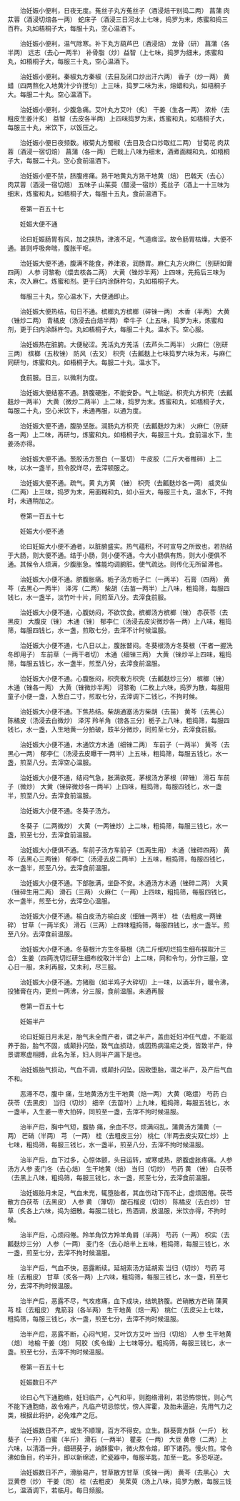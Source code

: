 <!-- { "loadSidebar": true } -->
　　治妊娠小便利，日夜无度。菟丝子丸方菟丝子（酒浸焙干别捣二两） 菖蒲 肉苁蓉（酒浸切焙各一两） 蛇床子（酒浸三日河水上七味，捣罗为末，炼蜜和捣三百杵。丸如梧桐子大，每服十丸，空心温酒下。

　　治妊娠小便利，温气除寒。补下丸方葫芦巴（酒浸焙） 龙骨（研） 菖蒲（各半两） 远志（去心一两半） 补骨脂（炒）益智（上七味，捣罗为细末，炼蜜和丸，如梧桐子大，每服三十丸，空心温酒下。

　　治妊娠小便利。秦椒丸方秦椒（去目及闭口炒出汗六两） 香子（炒一两） 黄蜡（四两熬化入地黄汁少许搅匀）上三味，捣罗二味为末，熔蜡和丸，如梧桐子大。每服二十丸。空心温酒下。

　　治妊娠小便利，少腹急痛。艾叶丸方艾叶（炙） 干姜（生各一两） 浓朴（去粗皮生姜汁炙） 益智（去皮各半两）上四味捣罗为末，炼蜜和丸，如梧桐子大，每服三十丸，米饮下，以饭压之。

　　治妊娠小便日夜频数。椒菊丸方蜀椒（去目及合口炒取红二两） 甘菊花 肉苁蓉（酒浸一宿切焙） 菖蒲（各一两） 巴戟上八味为细末，酒煮面糊和丸，如梧桐子大，每服二十丸，空心食前温酒下。

　　治妊娠小便不禁，脐腹疼痛。熟干地黄丸方熟干地黄（焙） 巴戟天（去心） 肉苁蓉（酒浸一宿切焙） 五味子 山茱萸（醋浸一宿炒）菟丝子（酒上一十三味为细末，炼蜜和丸，如梧桐子大，每服十五丸，食前温酒下。

　　卷第一百五十七

　　妊娠大便不通

　　论曰妊娠肠胃有风，加之挟热，津液不足，气道痞涩。故令肠胃枯燥，大便不通。甚则呼吸奔喘，腹胀干呕。

　　治妊娠大便不通，腹满不能食，养津液，润肠胃。麻仁丸方火麻仁（别研如膏四两） 人参 诃黎勒（煨去核各二两） 大黄（锉炒半两）上四味，先捣后三味为末，次入麻仁。炼蜜和剂。更于臼内涂酥杵匀，丸如梧桐子大。

　　每服三十丸，空心温水下，大便通即止。

　　治妊娠大便热结，旬日不通。槟榔丸方槟榔（碎锉一两） 木香（半两） 大黄（锉炒二两） 青橘皮（汤浸去白焙半两） 牵牛子（上五味，捣罗为末，炼蜜和剂，更于臼内涂酥杵匀。丸如梧桐子大，每服二十丸。温水下。空心服。

　　治妊娠热在脏腑。大便秘涩。羌活丸方羌活（去芦头二两半） 火麻仁（别研三两） 槟榔（五枚锉） 防风（去叉） 枳壳（去瓤麸上七味捣罗六味为末，与麻仁同研匀，炼蜜和丸，如梧桐子大。每服二十丸，温水下。

　　食前服。日三，以微利为度。

　　治妊娠大便结塞不通。脐腹硬胀，不能安卧。气上喘逆。枳壳丸方枳壳（去瓤麸炒一两半） 大黄（微炒二两半）上二味，捣罗为末。炼蜜和丸，如梧桐子大，每服二十丸，空心米饮下，未通再服，以通为度。

　　治妊娠大便不通，腹胁坚胀。润肠丸方枳壳（去瓤麸炒为末） 火麻仁（别研各一两）上二味，再研匀，炼蜜和丸，如梧桐子大，每服三十丸，食前温水下，生姜汤亦得。

　　治妊娠大便不通。葱胶汤方葱白（一茎切） 牛皮胶（二斤大者椎碎）上二味，以水一盏半，煎令胶烊尽，去滓顿服之。

　　治妊娠大便不通。疏气。黄 丸方黄 （锉） 枳壳（去瓤麸炒各一两） 威灵仙（二两）上三味，捣罗为末，用面糊和丸，如小豆大，每服三十丸，温水下，不拘时，未通稍加之。

　　卷第一百五十七

　　妊娠大小便不通

　　论曰妊娠大小便不通者，以脏腑盛实。热气蕴积，不时宣导之所致也，若热结于大肠，则大便不通。结于小肠，则小便不通。今大小肠俱有热，则大小便俱不通。其候令人烦满，少腹胀急。惟能均调腑脏。使气疏达。则传化无所留滞也。

　　治妊娠大小便不通。脐腹胀痛。栀子汤方栀子仁（一两半） 石膏（四两） 黄芩（去黑心一两半） 泽泻（二两） 柴胡（去苗一两半）上八味，粗捣筛，每服四钱匕，水一盏半，淡竹叶十片，同煎至八分。去滓食前服。

　　治妊娠大小便不通，心腹妨闷，不欲饮食。槟榔汤方槟榔（锉） 赤茯苓（去黑皮） 大腹皮（锉） 木通（锉） 郁李仁（汤浸去皮尖微炒各一两）上八味，粗捣筛，每服四钱匕，水一盏，煎取七分，去滓不计时候温服。

　　治妊娠大小便不通，七八日以上，腹胀瞀闷。冬葵根汤方冬葵根（干者一握洗冬即用子） 车前草（一两干者切） 木通（细锉三两） 大黄（锉炒半上四味，粗捣筛，每服五钱匕，水一盏半，煎至八分，去滓食前温服。

　　治妊娠大小便不通。心腹胀闷，枳壳散方枳壳（去瓤麸炒三分） 槟榔（锉） 木通（锉各一两） 大黄（锉微炒半两） 诃黎勒（二枚上六味，捣罗为散，每服用童子小便一盏，入葱白二寸，煎取七分，去滓调下二钱匕，不拘时候。

　　治妊娠大小便不通。下焦热结。柴胡通塞汤方柴胡（去苗） 黄芩（去黑心） 陈橘皮（汤浸去白微炒） 泽泻 羚羊角（镑各三分）栀子上八味，粗捣筛，每服四钱匕，水一盏，入生地黄一分拍破，豉半分微炒，同煎至七分，去滓食前服。

　　治妊娠大小便不通，木通饮方木通（细锉二两） 车前子（一两半） 黄芩（去黑心一两） 郁李仁（汤浸去皮曝干一两半）上五味，粗捣筛，每服五钱匕，水一盏，煎至八分。去滓空心温服。

　　治妊娠大小便不通，结闷气急，胀满欲死，茅根汤方茅根（碎锉） 滑石 车前子（微炒） 大黄（锉碎微炒各一两半）上四味，粗捣筛，每服四钱匕，水一盏半，煎至八分。去滓食前温服。

　　治妊娠大小便不通。冬葵子汤方。

　　冬葵子（二两微炒） 大黄（一两锉炒）上二味，粗捣筛，每服三钱匕，水一盏，煎至七分，去滓食前温服。

　　治妊娠大小便俱不通。车前子汤方车前子（五两生用） 木通（锉碎四两） 黄芩（去黑心三两锉） 郁李仁（汤浸去皮二两半）上五味，粗捣筛，每服四钱匕，水一盏半，煎至八分。去滓食前温服。

　　治妊娠大小便不通。下部胀满，坐卧不安。木通汤方木通（锉碎二两） 大黄（锉碎生用二两） 滑石（三两） 火麻仁（一两）上四味，粗捣筛，每服四钱匕，水一盏半，煎至七分，去滓空心温服。

　　治妊娠大小便不通。榆白皮汤方榆白皮（细锉一两半） 桂（去粗皮一两锉碎） 甘草（一两半炙） 滑石（三两）上四味粗捣筛，每服四钱匕，水一盏半。煎至八分。去滓食前温服。

　　治妊娠大小便不通。冬葵根汁方生冬葵根（洗二斤细切烂捣生细布捩取汁三合） 生姜（四两洗切烂研生细布绞取汁半合）上二味，同和令匀，分作三服，空心日一服，未利再服，又未利，尽三服。

　　治妊娠大小便不通。方猪脂（如半鸡子大碎切）上一味，以酒半升，暖令沸，投猪膏在内，更煎一两沸，分三服，食前温服。未通再服

　　卷第一百五十七

　　妊娠半产

　　论曰妊娠日月未足，胎气未全而产者，谓之半产，盖由妊妇冲任气虚，不能滋养于胎，胎气不固，或颠扑闪坠，致气血损动，或因热病温疟之类，皆致半产，仲景谓寒虚相搏，此名为革，妇人则半产漏下是也。

　　治妊娠胎气损动，气血不调，或颠扑闪坠。因致堕胎，谓之半产，及产后气血不和。

　　恶滞不尽，腹中 痛，生地黄汤方生干地黄（焙一两） 大黄（略煨） 芍药 白茯苓（去黑皮） 当归（切炒） 细辛（去苗叶）上九味，粗捣筛，每服五钱匕，水一盏半，入生姜一枣大拍碎，同煎至一盏，去滓不拘时候温服。

　　治半产后，胸中气短，腹胁 痛，余血不尽，烦满闷乱，蒲黄汤方蒲黄（一两） 芒硝（半两） 芎 （一两） 桂（去粗皮三分） 桃仁（半两去皮尖双仁炒）上七味，粗捣筛，每服三钱匕，水一盏半，煎至八分，去滓不拘时候温服。

　　治半产后，血下过多，心惊体颤，头目运转，或寒或热，脐腹虚胀疼痛。人参汤方人参 麦门冬（去心焙） 生干地黄（焙） 当归（切炒） 芍药 黄 （锉） 白茯苓（去黑上八味，粗捣筛，每服三钱匕，水一盏，煎至七分，去滓食前温服。

　　治妊娠胎月未足，气血未充，辄堕胎者，其血伤动下而不止，虚烦困倦。茯苓散方白茯苓（去黑皮） 人参 黄 （薄切） 酸石榴皮（切炒） 陈橘皮（去白炒） 甘草（炙各上六味，捣为细散。每服二钱匕，热酒调，放温服，米饮亦得，不拘时候。

　　治半产后，心烦闷倦。羚羊角饮方羚羊角屑（半两） 芍药（一两） 枳实（去瓤麸炒三分） 人参（一两） 麦门冬（去心焙半上五味，粗捣筛，每服三钱匕，水一盏，煎至七分，去滓不拘时候温服。

　　治半产后，气血不快，恶露断续。延胡索汤方延胡索 当归（切炒） 芍药 芎 桂（去粗皮） 甘草（炙各一两）上六味，粗捣筛，每服三钱匕，水一盏，煎至七分，去滓不拘时候温服。

　　治半产后，恶露不尽，气攻疼痛，血下成块，结筑脐腹。芒硝散方芒硝 蒲黄 芎 桂（去粗皮） 鬼箭羽（各半两） 生干地黄（焙一两） 桃仁（去皮尖上七味，粗捣筛，每服三钱匕，水一盏，煎至七分，去滓不拘时候温服。

　　治半产后，恶露不断，心闷气短，艾叶饮方艾叶 当归（切焙） 人参 生干地黄（焙） 地榆 干姜（炮） 阿胶（炙令燥）上七味等分。粗捣筛，每服三钱匕，水一盏。煎至七分，去滓不拘时候温服。

　　卷第一百五十七

　　妊娠数日不产

　　论曰心气下通胞络，妊妇临产，心气和平，则胞络滑利，若恐怖惊忧，则心气不能下通胞络，故令难产，凡临产切忌惊忧，傍人挥霍，及胎未逼迫，先用气力之类，根据此将护，必免难产之厄。

　　治妊娠数日不产，或生不顺理，百方不得安。立生。酥葵膏方酥（一斤） 秋葵子（一升）白蜜（半斤） 滑石（一两半） 瞿麦（一两） 大豆 黄卷（二两）上六味，以清酒一升，细研葵子，纳酥蜜中，微火熬令熔，即下诸药。慢火煎。常令沸如鱼目，约半升，即以新绵滤，贮瓷器中，每服半匙，加至一匙。多恐呕逆。

　　治妊娠数日不产，滑胎易产，甘草散方甘草（炙锉一两） 黄芩（去黑心） 大豆黄卷（炒） 干姜（炮） 桂（去粗皮） 吴茱萸（汤上八味，捣罗为散，每服三钱匕，温酒调下，若临月。每日频服。

